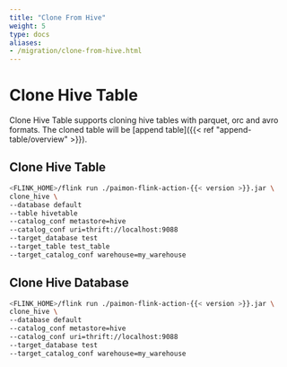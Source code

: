 ```yaml
---
title: "Clone From Hive"
weight: 5
type: docs
aliases:
- /migration/clone-from-hive.html
---
```

<!--
Licensed to the Apache Software Foundation (ASF) under one
or more contributor license agreements.  See the NOTICE file
distributed with this work for additional information
regarding copyright ownership.  The ASF licenses this file
to you under the Apache License, Version 2.0 (the
"License"); you may not use this file except in compliance
with the License.  You may obtain a copy of the License at

  http://www.apache.org/licenses/LICENSE-2.0

Unless required by applicable law or agreed to in writing,
software distributed under the License is distributed on an
"AS IS" BASIS, WITHOUT WARRANTIES OR CONDITIONS OF ANY
KIND, either express or implied.  See the License for the
specific language governing permissions and limitations
under the License.
-->

# Clone Hive Table

Clone Hive Table supports cloning hive tables with parquet, orc and avro formats. The cloned table will be
[append table]({{< ref "append-table/overview" >}}).

## Clone Hive Table

```bash
<FLINK_HOME>/flink run ./paimon-flink-action-{{< version >}}.jar \
clone_hive \
--database default
--table hivetable
--catalog_conf metastore=hive
--catalog_conf uri=thrift://localhost:9088
--target_database test
--target_table test_table
--target_catalog_conf warehouse=my_warehouse
```

## Clone Hive Database

```bash
<FLINK_HOME>/flink run ./paimon-flink-action-{{< version >}}.jar \
clone_hive \
--database default
--catalog_conf metastore=hive
--catalog_conf uri=thrift://localhost:9088
--target_database test
--target_catalog_conf warehouse=my_warehouse
```

